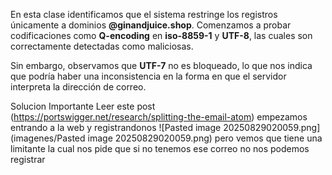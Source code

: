 En esta clase identificamos que el sistema restringe los registros únicamente a dominios **@ginandjuice.shop**. Comenzamos a probar codificaciones como **Q-encoding** en **iso-8859-1** y **UTF-8**, las cuales son correctamente detectadas como maliciosas.

Sin embargo, observamos que **UTF-7** no es bloqueado, lo que nos indica que podría haber una inconsistencia en la forma en que el servidor interpreta la dirección de correo.

Solucion
Importante Leer este post (https://portswigger.net/research/splitting-the-email-atom)
empezamos entrando a la web y registrandonos
![Pasted image 20250829020059.png](imagenes/Pasted image 20250829020059.png)
pero vemos que tiene una limitante la cual nos pide que si no tenemos ese correo no nos podemos registrar
